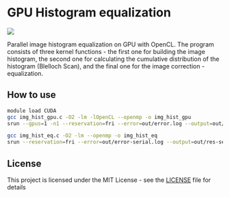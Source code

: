 # GPU Histogram equalization

![](https://github.com/anzemur/img-hist-equalization/blob/main/example_img.png)

Parallel image histogram equalization on GPU with OpenCL. The program consists of three kernel functions - the first one for building the image histogram, the second one for calculating the cumulative distribution of the histogram (Blelloch Scan), and the final one for the image correction - equalization.


## How to use
```bash
module load CUDA
gcc img_hist_gpu.c -O2 -lm -lOpenCL --openmp -o img_hist_gpu
srun --gpus=1 -n1 --reservation=fri --error=out/error.log --output=out/res.log img_hist_gpu img/8k.jpg

gcc img_hist_eq.c -O2 -lm --openmp -o img_hist_eq
srun --reservation=fri --error=out/error-serial.log --output=out/res-serial.log img_hist_eq img/8k.jpg
```

## License

This project is licensed under the MIT License - see the [LICENSE](LICENSE) file for details
